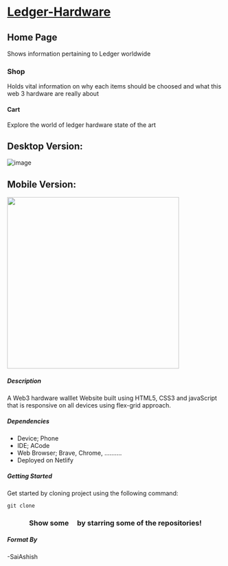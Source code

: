 # [Ledger-Hardware](https://ledgerhardwareT.netlify.app)

## Home Page

Shows information pertaining to Ledger worldwide

### Shop

Holds vital information on why each items should be choosed and what this web 3 hardware are really about

#### Cart

Explore the world of ledger hardware state of the art

## Desktop Version:

![image]()

## Mobile Version:

<img src="" style="width:400px;"/>

##### Description

A Web3 hardware walllet Website built using HTML5, CSS3 and javaScript that is responsive on all devices using flex-grid approach.

##### Dependencies
- Device; Phone
- IDE; ACode 
- Web Browser; Brave, Chrome, ..........
- Deployed on Netlify

##### Getting Started

Get started by cloning project using the following command:
```
git clone 
```
<h3 align="center">Show some &nbsp; &nbsp; by starring some of the repositories!</h3>

##### Format By 

-SaiAshish
